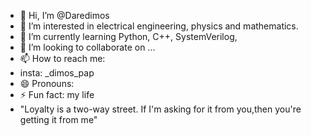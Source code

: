 - 👋 Hi, I’m @Daredimos
- 👀 I’m interested in electrical engineering, physics and mathematics.
- 🌱 I’m currently learning Python, C++, SystemVerilog, 
- 💞️ I’m looking to collaborate on ...
- 📫 How to reach me:
-  insta: _dimos_pap
- 😄 Pronouns: 
- ⚡ Fun fact: my life
- "Loyalty is a two-way street. If I'm asking for it from you,then you're getting it from me"

<!---
Daredimos/Daredimos is a ✨ special ✨ repository because its `README.md` (this file) appears on your GitHub profile.
You can click the Preview link to take a look at your changes.
--->
